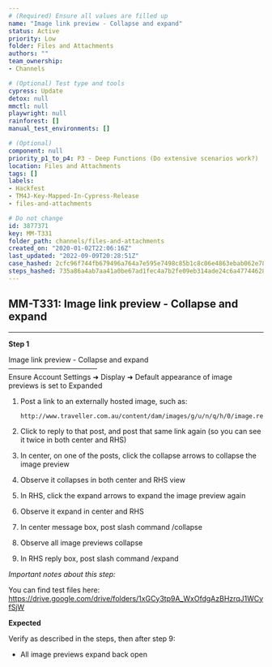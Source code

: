 ```yaml
---
# (Required) Ensure all values are filled up
name: "Image link preview - Collapse and expand"
status: Active
priority: Low
folder: Files and Attachments
authors: ""
team_ownership: 
- Channels

# (Optional) Test type and tools
cypress: Update
detox: null
mmctl: null
playwright: null
rainforest: []
manual_test_environments: []

# (Optional)
component: null
priority_p1_to_p4: P3 - Deep Functions (Do extensive scenarios work?)
location: Files and Attachments
tags: []
labels: 
- Hackfest
- TM4J-Key-Mapped-In-Cypress-Release
- files-and-attachments

# Do not change
id: 3877371
key: MM-T331
folder_path: channels/files-and-attachments
created_on: "2020-01-02T22:06:16Z"
last_updated: "2022-09-09T20:28:51Z"
case_hashed: 2cfc96f744fb679496a764a7e595e7498c85b1c8c06e4863ebab062e784144c3a3c9e7b33c57340ed6693e02550da30d
steps_hashed: 735a86a4ab7aa41a0be67ad1fec4a7b2fe09eb314ade24c6a47744628a3178ddd7e1cf007bda071b41aaab3a80b12eca
---
```


## MM-T331: Image link preview - Collapse and expand

---

**Step 1**

Image link preview - Collapse and expand\
–––––––––––––––––––––––––\
Ensure Account Settings ➜ Display ➜ Default appearance of image previews is set to Expanded

1. Post a link to an externally hosted image, such as:

   ```
   http://www.traveller.com.au/content/dam/images/g/u/n/q/h/0/image.related.articleLeadwide.620x349.gunpvd.png/1488330286332.png
   ```

2. Click to reply to that post, and post that same link again (so you can see it twice in both center and RHS)

3. In center, on one of the posts, click the collapse arrows to collapse the image preview

4. Observe it collapses in both center and RHS view

5. In RHS, click the expand arrows to expand the image preview again

6. Observe it expand in center and RHS

7. In center message box, post slash command /collapse

8. Observe all image previews collapse

9. In RHS reply box, post slash command /expand

_Important notes about this step:_

You can find test files here: <https://drive.google.com/drive/folders/1xGCy3tp9A_WxOfdgAzBHzrqJ1WCyfSjW>

**Expected**

Verify as described in the steps, then after step 9:

- All image previews expand back open
